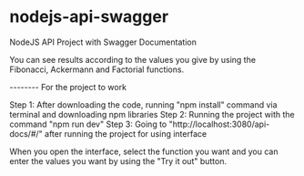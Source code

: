 # nodejs-api-swagger

NodeJS API Project with Swagger Documentation

You can see results according to the values you give by using the Fibonacci, Ackermann and Factorial functions.

-------- For the project to work


Step 1: After downloading the code, running "npm install" command via terminal and downloading npm libraries
Step 2: Running the project with the command "npm run dev"
Step 3: Going to "http://localhost:3080/api-docs/#/" after running the project for using interface

When you open the interface, select the function you want and you can enter the values you want by using the "Try it out" button.
